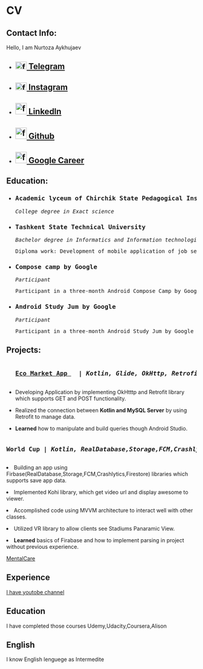 <html>
<head>
</head>
<body>
<h1 align="margin-left">CV</h1>
  <h2 align="margin-left">Contact Info: </h2>
    <p>
      Hello, I am Nurtoza Aykhujaev
    </p>
 
<ul>
	<li><h2><a href="https://t.me/@nurtazdev"> <img height="20" width="30" alt="fragment 1" src="https://cdn.worldvectorlogo.com/logos/telegram-2019-logo.svg"/> Telegram </a></h2></li>
	<li><h2><a href="https://www.instagram.com/nurtazdev/"> <img height="20" width="30" alt="fragment 1" src="https://dmr-structural.co.uk/wp-content/uploads/2021/02/logo-minimalist-instagram.png"/> Instagram</a></h2></li>
	<li><h2><a href="https://www.linkedin.com/in/nurtaz-aykhujaev-2994681a9/"><img height="30" width="30" alt="fragment 1" src="https://www.redkeynetwork.org/resources/Pictures/Linkedin-01.png"/> Linkedln</a></h2></li>
	<li><h2><a href="https://github.com/Nurtaz440"><img height="30" width="30" alt="fragment 1" src="https://gitlab.com/uploads/-/system/group/avatar/10532272/github.png"/> Github</a></h2></li>
	<li><h2><a href="https://g.dev/Nurtazdev"><img height="30" width="30" alt="fragment 1" src="https://www.oxygenxml.com/img/google_icon.png"/> Google Career</a></h2></li>
</ul>
<p> 
   <h2 align="margin-left">Education: </h2>
   <ul>
    <h3><li> <pre>Academic lyceum of Chirchik State Pedagogical Institut                        Tashkent, Uzbekistan</pre></li></h3>	
    <p><pre><i>College degree in Exact science                                                                   Sep. 2016 - June 2019</i></pre></p>
    <h3><li> <pre>Tashkent State Technical University                                           Tashkent, Uzbekistan</pre></li></h3>	
    <p><pre><i>Bachelor degree in Informatics and Information technologies                                       Sep. 2019 - June 20223</i></pre></p>
    <p><pre>Diploma work: Development of mobile application of job search service based on Android sowtware</pre></p>
    <h3><li> <pre>Compose camp by Google</pre></li></h3>	
    <p><pre><i>Participant</i></pre></p>
    <p><pre>Participant in a three-month Android Compose Camp by Google</pre></p>
    <h3><li> <pre>Android Study Jum by Google</pre></li></h3>	
    <p><pre><i>Participant</i></pre></p>
    <p><pre>Participant in a three-month Android Study Jum by Google</pre></p>
    </ul>
      <h2 align="margin-left">Projects: </h2>
      <ul>
 <pre><h3><a href="https://github.com/Nurtaz440/NeobisChallenge">Eco Market App </a>  | <i>Kotlin, Glide, OkHttp, Retrofit                                     December 2023</i></pre></h3>
	 <p><li>Developing Application by implementing OkHtttp and Retrofit library which supports GET and POST functionality. </li></p>  
	 <p><li>Realized the connection between <b>Kotlin and MySQL Server</b> by using Retrofit to manage data.</li></p>
	 <p><li><b>Learned</b> how to manipulate and build queries though Android Studio.</li></p>  
      </ul>
 <pre><h3><b>World Cup</b> | <i>Kotlin, RealDatabase,Storage,FCM,Crashlytics,Firestore, MVVM, Kohi, VR           January 2022</i></pre></h3>
	 <p><li>Building an app using Firbase(RealDatabase,Storage,FCM,Crashlytics,Firestore) libraries which supports save app data.  </li></p>  
	 <p><li>Implemented Kohi library, which get video url and display awesome to viewer.</li></p>
	 <p><li>Accomplished code using MVVM architecture to interact well with other classes.</li></p>
	 <p><li>Utilized VR library to allow clients see Stadiums Panaramic View.</li></p>
	 <p><li><b>Learned</b> basics of Firabase and how to implement parsing in project without previous experience.</li></p>  
      </ul>
  <p><a href="https://www.youtube.com/watch?v=gLtwowsYoWE">MentalCare</a> </p>
  
  </p>
      <h2 align="margin-left"> Experience  </h2>
      <p>
  
  <a href="https://www.youtube.com/channel/UC6zqCVhCqAC76PXZg_hMOow"> I have youtobe channel</a>
  </p>
        <h2 align="margin-left">  Education  </h2>
          <p>I have completed those courses Udemy,Udacity,Coursera,Alison 
  </p>
         <h2 align="margin-left"> English </h2>
         <p>
  I know English lenguege as Intermedite
  </p>
  </body>
</html>
